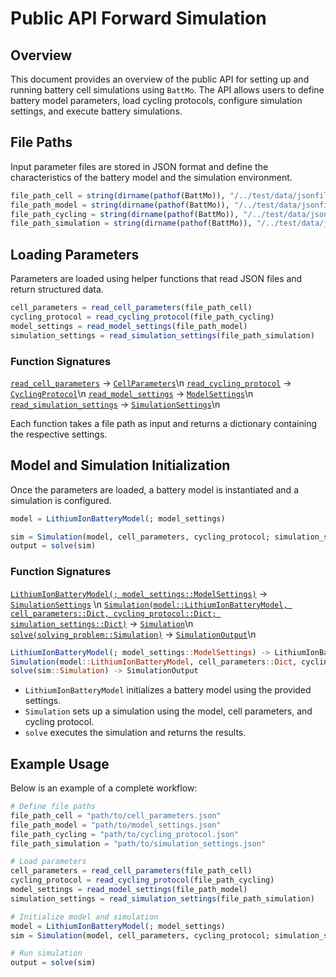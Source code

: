 # Public API Forward Simulation

## Overview
This document provides an overview of the public API for setting up and running battery cell simulations using `BattMo`. The API allows users to define battery model parameters, load cycling protocols, configure simulation settings, and execute battery simulations.

## File Paths
Input parameter files are stored in JSON format and define the characteristics of the battery model and the simulation environment.

```julia
file_path_cell = string(dirname(pathof(BattMo)), "/../test/data/jsonfiles/cell_parameters/", "cell_parameter_set_3D_demoCase.json")
file_path_model = string(dirname(pathof(BattMo)), "/../test/data/jsonfiles/model_settings/", "model_settings_P2D.json")
file_path_cycling = string(dirname(pathof(BattMo)), "/../test/data/jsonfiles/cycling_protocols/", "CCCV.json")
file_path_simulation = string(dirname(pathof(BattMo)), "/../test/data/jsonfiles/simulation_settings/", "simulation_settings_P2D.json")
```

## Loading Parameters
Parameters are loaded using helper functions that read JSON files and return structured data.

```julia
cell_parameters = read_cell_parameters(file_path_cell)
cycling_protocol = read_cycling_protocol(file_path_cycling)
model_settings = read_model_settings(file_path_model)
simulation_settings = read_simulation_settings(file_path_simulation)
```

### Function Signatures

[`read_cell_parameters`](@ref) -> [`CellParameters`](@ref)\n
[`read_cycling_protocol`](@ref) -> [`CyclingProtocol`](@ref)\n
[`read_model_settings`](@ref) -> [`ModelSettings`](@ref)\n
[`read_simulation_settings`](@ref) -> [`SimulationSettings`](@ref)\n

Each function takes a file path as input and returns a dictionary containing the respective settings.

## Model and Simulation Initialization
Once the parameters are loaded, a battery model is instantiated and a simulation is configured.

```julia
model = LithiumIonBatteryModel(; model_settings)

sim = Simulation(model, cell_parameters, cycling_protocol; simulation_settings)
output = solve(sim)
```

### Function Signatures

[`LithiumIonBatteryModel(; model_settings::ModelSettings)`](@ref) -> [`SimulationSettings`](@ref) \n
[`Simulation(model::LithiumIonBatteryModel, cell_parameters::Dict, cycling_protocol::Dict; simulation_settings::Dict)`](@ref) -> [`Simulation`](@ref)\n
[`solve(solving_problem::Simulation)`](@ref) -> [`SimulationOutput`](@ref)\n
```julia
LithiumIonBatteryModel(; model_settings::ModelSettings) -> LithiumIonBatteryModel
Simulation(model::LithiumIonBatteryModel, cell_parameters::Dict, cycling_protocol::Dict; simulation_settings::Dict) -> Simulation
solve(sim::Simulation) -> SimulationOutput
```
- `LithiumIonBatteryModel` initializes a battery model using the provided settings.
- `Simulation` sets up a simulation using the model, cell parameters, and cycling protocol.
- `solve` executes the simulation and returns the results.


## Example Usage
Below is an example of a complete workflow:

```julia
# Define file paths
file_path_cell = "path/to/cell_parameters.json"
file_path_model = "path/to/model_settings.json"
file_path_cycling = "path/to/cycling_protocol.json"
file_path_simulation = "path/to/simulation_settings.json"

# Load parameters
cell_parameters = read_cell_parameters(file_path_cell)
cycling_protocol = read_cycling_protocol(file_path_cycling)
model_settings = read_model_settings(file_path_model)
simulation_settings = read_simulation_settings(file_path_simulation)

# Initialize model and simulation
model = LithiumIonBatteryModel(; model_settings)
sim = Simulation(model, cell_parameters, cycling_protocol; simulation_settings)

# Run simulation
output = solve(sim)
```
